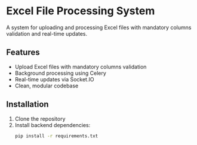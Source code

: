 # Excel File Processing System

A system for uploading and processing Excel files with mandatory columns validation and real-time updates.

## Features

- Upload Excel files with mandatory columns validation
- Background processing using Celery
- Real-time updates via Socket.IO
- Clean, modular codebase

## Installation

1. Clone the repository
2. Install backend dependencies:
   ```bash
   pip install -r requirements.txt